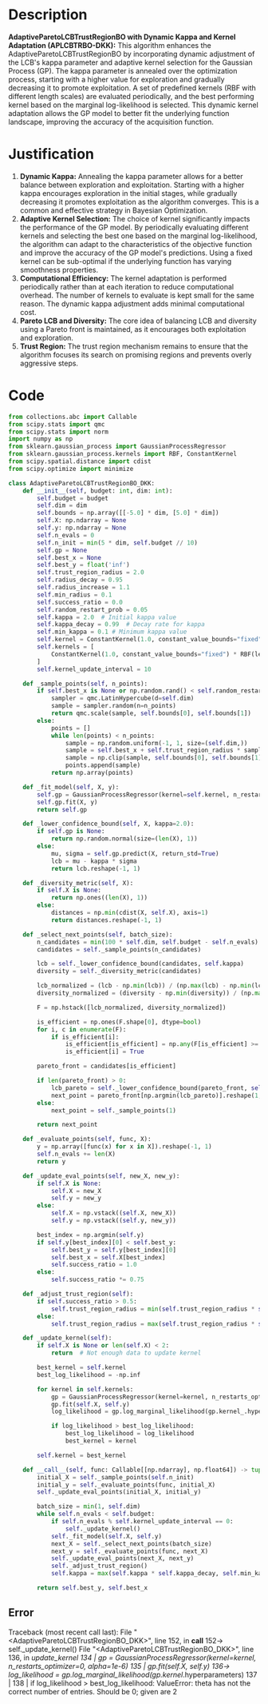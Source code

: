 # Description
**AdaptiveParetoLCBTrustRegionBO with Dynamic Kappa and Kernel Adaptation (APLCBTRBO-DKK):** This algorithm enhances the AdaptiveParetoLCBTrustRegionBO by incorporating dynamic adjustment of the LCB's kappa parameter and adaptive kernel selection for the Gaussian Process (GP). The kappa parameter is annealed over the optimization process, starting with a higher value for exploration and gradually decreasing it to promote exploitation. A set of predefined kernels (RBF with different length scales) are evaluated periodically, and the best performing kernel based on the marginal log-likelihood is selected. This dynamic kernel adaptation allows the GP model to better fit the underlying function landscape, improving the accuracy of the acquisition function.

# Justification
1.  **Dynamic Kappa:** Annealing the kappa parameter allows for a better balance between exploration and exploitation. Starting with a higher kappa encourages exploration in the initial stages, while gradually decreasing it promotes exploitation as the algorithm converges. This is a common and effective strategy in Bayesian Optimization.
2.  **Adaptive Kernel Selection:** The choice of kernel significantly impacts the performance of the GP model. By periodically evaluating different kernels and selecting the best one based on the marginal log-likelihood, the algorithm can adapt to the characteristics of the objective function and improve the accuracy of the GP model's predictions. Using a fixed kernel can be sub-optimal if the underlying function has varying smoothness properties.
3.  **Computational Efficiency:** The kernel adaptation is performed periodically rather than at each iteration to reduce computational overhead. The number of kernels to evaluate is kept small for the same reason. The dynamic kappa adjustment adds minimal computational cost.
4.  **Pareto LCB and Diversity:** The core idea of balancing LCB and diversity using a Pareto front is maintained, as it encourages both exploitation and exploration.
5. **Trust Region:** The trust region mechanism remains to ensure that the algorithm focuses its search on promising regions and prevents overly aggressive steps.

# Code
```python
from collections.abc import Callable
from scipy.stats import qmc
from scipy.stats import norm
import numpy as np
from sklearn.gaussian_process import GaussianProcessRegressor
from sklearn.gaussian_process.kernels import RBF, ConstantKernel
from scipy.spatial.distance import cdist
from scipy.optimize import minimize

class AdaptiveParetoLCBTrustRegionBO_DKK:
    def __init__(self, budget: int, dim: int):
        self.budget = budget
        self.dim = dim
        self.bounds = np.array([[-5.0] * dim, [5.0] * dim])
        self.X: np.ndarray = None
        self.y: np.ndarray = None
        self.n_evals = 0
        self.n_init = min(5 * dim, self.budget // 10)
        self.gp = None
        self.best_x = None
        self.best_y = float('inf')
        self.trust_region_radius = 2.0
        self.radius_decay = 0.95
        self.radius_increase = 1.1
        self.min_radius = 0.1
        self.success_ratio = 0.0
        self.random_restart_prob = 0.05
        self.kappa = 2.0  # Initial kappa value
        self.kappa_decay = 0.99  # Decay rate for kappa
        self.min_kappa = 0.1 # Minimum kappa value
        self.kernel = ConstantKernel(1.0, constant_value_bounds="fixed") * RBF(length_scale=1.0, length_scale_bounds="fixed")
        self.kernels = [
            ConstantKernel(1.0, constant_value_bounds="fixed") * RBF(length_scale=ls, length_scale_bounds="fixed") for ls in [0.5, 1.0, 2.0]
        ]
        self.kernel_update_interval = 10

    def _sample_points(self, n_points):
        if self.best_x is None or np.random.rand() < self.random_restart_prob:
            sampler = qmc.LatinHypercube(d=self.dim)
            sample = sampler.random(n=n_points)
            return qmc.scale(sample, self.bounds[0], self.bounds[1])
        else:
            points = []
            while len(points) < n_points:
                sample = np.random.uniform(-1, 1, size=(self.dim,))
                sample = self.best_x + self.trust_region_radius * sample
                sample = np.clip(sample, self.bounds[0], self.bounds[1])
                points.append(sample)
            return np.array(points)

    def _fit_model(self, X, y):
        self.gp = GaussianProcessRegressor(kernel=self.kernel, n_restarts_optimizer=0, alpha=1e-6)
        self.gp.fit(X, y)
        return self.gp

    def _lower_confidence_bound(self, X, kappa=2.0):
        if self.gp is None:
            return np.random.normal(size=(len(X), 1))
        else:
            mu, sigma = self.gp.predict(X, return_std=True)
            lcb = mu - kappa * sigma
            return lcb.reshape(-1, 1)

    def _diversity_metric(self, X):
        if self.X is None:
            return np.ones((len(X), 1))
        else:
            distances = np.min(cdist(X, self.X), axis=1)
            return distances.reshape(-1, 1)

    def _select_next_points(self, batch_size):
        n_candidates = min(100 * self.dim, self.budget - self.n_evals)
        candidates = self._sample_points(n_candidates)

        lcb = self._lower_confidence_bound(candidates, self.kappa)
        diversity = self._diversity_metric(candidates)

        lcb_normalized = (lcb - np.min(lcb)) / (np.max(lcb) - np.min(lcb)) if np.max(lcb) != np.min(lcb) else np.zeros_like(lcb)
        diversity_normalized = (diversity - np.min(diversity)) / (np.max(diversity) - np.min(diversity)) if np.max(diversity) != np.min(diversity) else np.zeros_like(diversity)

        F = np.hstack([lcb_normalized, diversity_normalized])

        is_efficient = np.ones(F.shape[0], dtype=bool)
        for i, c in enumerate(F):
            if is_efficient[i]:
                is_efficient[is_efficient] = np.any(F[is_efficient] >= c, axis=1)
                is_efficient[i] = True

        pareto_front = candidates[is_efficient]

        if len(pareto_front) > 0:
            lcb_pareto = self._lower_confidence_bound(pareto_front, self.kappa)
            next_point = pareto_front[np.argmin(lcb_pareto)].reshape(1, -1)
        else:
            next_point = self._sample_points(1)

        return next_point

    def _evaluate_points(self, func, X):
        y = np.array([func(x) for x in X]).reshape(-1, 1)
        self.n_evals += len(X)
        return y

    def _update_eval_points(self, new_X, new_y):
        if self.X is None:
            self.X = new_X
            self.y = new_y
        else:
            self.X = np.vstack((self.X, new_X))
            self.y = np.vstack((self.y, new_y))

        best_index = np.argmin(self.y)
        if self.y[best_index][0] < self.best_y:
            self.best_y = self.y[best_index][0]
            self.best_x = self.X[best_index]
            self.success_ratio = 1.0
        else:
            self.success_ratio *= 0.75

    def _adjust_trust_region(self):
        if self.success_ratio > 0.5:
            self.trust_region_radius = min(self.trust_region_radius * self.radius_increase, 5.0)
        else:
            self.trust_region_radius = max(self.trust_region_radius * self.radius_decay, self.min_radius)

    def _update_kernel(self):
        if self.X is None or len(self.X) < 2:
            return  # Not enough data to update kernel

        best_kernel = self.kernel
        best_log_likelihood = -np.inf

        for kernel in self.kernels:
            gp = GaussianProcessRegressor(kernel=kernel, n_restarts_optimizer=0, alpha=1e-6)
            gp.fit(self.X, self.y)
            log_likelihood = gp.log_marginal_likelihood(gp.kernel_.hyperparameters)

            if log_likelihood > best_log_likelihood:
                best_log_likelihood = log_likelihood
                best_kernel = kernel

        self.kernel = best_kernel

    def __call__(self, func: Callable[[np.ndarray], np.float64]) -> tuple[np.float64, np.array]:
        initial_X = self._sample_points(self.n_init)
        initial_y = self._evaluate_points(func, initial_X)
        self._update_eval_points(initial_X, initial_y)

        batch_size = min(1, self.dim)
        while self.n_evals < self.budget:
            if self.n_evals % self.kernel_update_interval == 0:
                self._update_kernel()
            self._fit_model(self.X, self.y)
            next_X = self._select_next_points(batch_size)
            next_y = self._evaluate_points(func, next_X)
            self._update_eval_points(next_X, next_y)
            self._adjust_trust_region()
            self.kappa = max(self.kappa * self.kappa_decay, self.min_kappa)

        return self.best_y, self.best_x
```
## Error
 Traceback (most recent call last):
  File "<AdaptiveParetoLCBTrustRegionBO_DKK>", line 152, in __call__
 152->                 self._update_kernel()
  File "<AdaptiveParetoLCBTrustRegionBO_DKK>", line 136, in _update_kernel
 134 |             gp = GaussianProcessRegressor(kernel=kernel, n_restarts_optimizer=0, alpha=1e-6)
 135 |             gp.fit(self.X, self.y)
 136->             log_likelihood = gp.log_marginal_likelihood(gp.kernel_.hyperparameters)
 137 | 
 138 |             if log_likelihood > best_log_likelihood:
ValueError: theta has not the correct number of entries. Should be 0; given are 2
